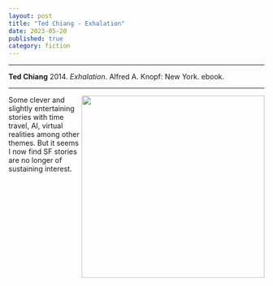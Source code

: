 ```yaml
---
layout: post
title: "Ted Chiang - Exhalation"
date: 2023-05-20
published: true
category: fiction
---
```



***
<b>Ted Chiang</b> 2014. _Exhalation_. Alfred A. Knopf: New York. ebook.

***

<img align="right" width="360" src="https://knopfdoubleday.com/wp-content/uploads/2019/04/EXHALATION-jkt-for-web.jpg" alt="">  

Some clever and slightly entertaining stories with time travel, AI, virtual realities among other themes.  But it seems I now find SF stories are no longer of sustaining interest.
